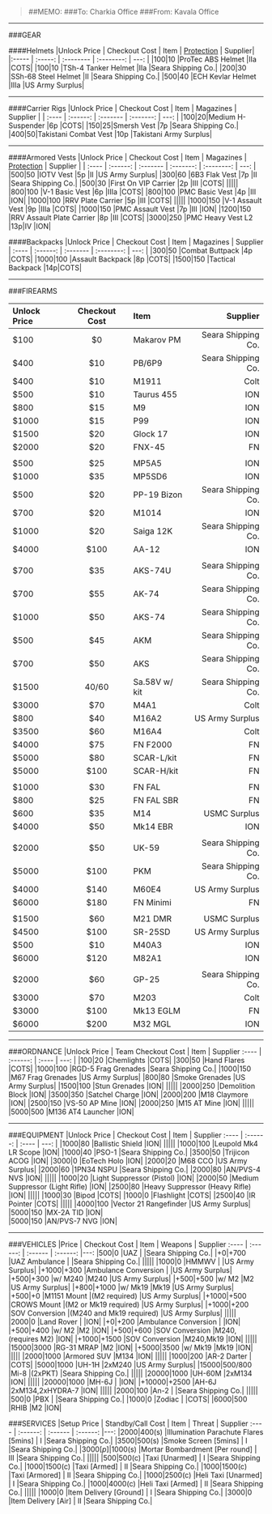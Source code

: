 > ##MEMO:
> ###To: Charkia Office
> ###From: Kavala Office

----------

###GEAR

####Helmets
|Unlock Price | Checkout Cost | Item   | [Protection](http://www.safeguardarmor.com/support/body-armor-protection-levels/) | Supplier|
|:----- | :-----:  | :-------- | :--------: | ---: |
|$100	|$10   |ProTec ABS Helmet 	    |IIa 	|COTS|
|$100	|$10   |TSh-4 Tanker Helmet 	    |IIa 	|Seara Shipping Co.|
|$200	|$30   |SSh-68 Steel Helmet   |II 	|Seara Shipping Co.|
|$500	|$40   |ECH Kevlar Helmet	  |IIIa	|US Army Surplus|

***

####Carrier Rigs
|Unlock Price | Checkout Cost | Item     | Magazines | Supplier |
| :---- | :------: | :------- | :-------: | ---: |
|$100	|$20|Medium H-Suspender	  |6p	|COTS|
|$150	|$25|Smersh Vest	  |7p	|Seara Shipping Co.|
|$400	|$50|Takistani Combat Vest	  |10p	|Takistani Army Surplus|

***

####Armored Vests
|Unlock Price | Checkout Cost  | Item | Magazines | [Protection](http://www.safeguardarmor.com/support/body-armor-protection-levels/) | Supplier |
| :---- | :------: | :------- | :-------: | :--------: | ---: |
|$500	  |$50  |IOTV Vest		               	|5p	|II	  |US Army Surplus|
|$300	  |$60  |6B3 Flak Vest		               	|7p	|II	  |Seara Shipping Co.|
|$500   |$30   |First On VIP Carrier       |2p |III   |COTS|
|||||
|$800	  |$100  |V-1 Basic Vest		          	|6p	|IIIa	|COTS|
|$800	  |$100  |PMC Basic Vest		        	|4p	|III	|ION|
|$1000	  |$100  |RRV Plate Carrier        	|5p	|III  |COTS|
|||||
|$1000 	|$150  |V-1 Assault Vest	         	|9p	|IIIa	|COTS|
|$1000  |$150  |PMC Assault Vest	        	|7p	|III	|ION|
|$1200	|$150  |RRV Assault Plate Carrier	|8p	|III 	|COTS|
|$3000  |$250 |PMC Heavy Vest L2          |13p|IV   |ION|

####Backpacks
|Unlock Price | Checkout Cost    | Item     | Magazines  | Supplier
| :---- | :------: | :------- | :--------: | ---: |
|$300	|$50  |Combat Buttpack     	|4p	|COTS|
|$1000	|$100  |Assault Backpack	 |8p	|COTS|
|$1500 	|$150  |Tactical Backpack    |14p|COTS|

***

###FIREARMS

|Unlock Price | Checkout Cost      | Item     | Supplier
| :---- | :------: | :------- | ---: |
|$100   |$0  |Makarov PM   |Seara Shipping Co.|
|$400   |$10  |PB/6P9     |Seara Shipping Co.|
|$400   |$10  |M1911      |Colt|
|$500   |$10  |Taurus 455 |ION|
|$800   |$15  |M9        |ION|
|$1000   |$15  |P99        |ION|
|$1500   |$20  |Glock 17   |ION|
|$2000  |$20  |FNX-45     |FN|
||||
|$500	  |$25  |MP5A5			|ION|
|$1000   |$35  |MP5SD6     |ION|
|$500   |$20  |PP-19 Bizon  |Seara Shipping Co.|
|$700	  |$20 |M1014			|ION|
|$1000   |$20  |Saiga 12K  |Seara Shipping Co.|
|$4000  |$100  |AA-12      |ION|
||||
|$700   |$35  |AKS-74U    |Seara Shipping Co.|
|$700   |$55  |AK-74      |Seara Shipping Co.|
|$1000   |$50  |AKS-74     |Seara Shipping Co.|  
|$500   |$45  |AKM        |Seara Shipping Co.|
|$700   |$50  |AKS        |Seara Shipping Co.|
|$1500   |$40/$60  |Sa.58V w/ kit     |Seara Shipping Co.|
|$3000 	|$70  |M4A1			|Colt|
|$800	  |$40  |M16A2			|US Army Surplus|
|$3500	|$60  |M16A4			|Colt|
|$4000  |$75  |FN F2000       |FN|
|$5000  |$80  |SCAR-L/kit |FN|
|$5000  |$100  |SCAR-H/kit |FN|
||||
|$1000	|$30  |FN FAL			    |FN|
|$800	  |$25  |FN FAL SBR	  	|FN|
|$600 	|$35  |M14		      	|USMC Surplus|
|$4000  |$50  |Mk14 EBR       |ION|
||||
|$2000  |$50  |UK-59          |Seara Shipping Co.|
|$5000  |$100  |PKM           |Seara Shipping Co.|
|$4000  |$140  |M60E4          |US Army Surplus|
|$6000	|$180  |FN Minimi	  	|FN|
||||
|$1500	|$60  |M21 DMR		|USMC Surplus|
|$4500  |$100  |SR-25SD      |US Army Surplus|
|$500	  |$10  |M40A3			|ION|
|$6000  |$120 |M82A1      |ION|
||||
|$2000  |$60  |GP-25              |Seara Shipping Co.|
|$3000  |$70 |M203               |Colt|
|$3000  |$100 |Mk13 EGLM          |FN|
|$6000  |$200 |M32 MGL            |ION|

***

###ORDNANCE
|Unlock Price | Team Checkout Cost      | Item     | Supplier
:---- | :------: | :---- | ---: |
|$100    |$20   |Chemlights             |COTS|
|$300   |$50  |Hand Flares           |COTS|
|$1000   |$100   |RGD-5 Frag Grenades  |Seara Shipping Co.|
|$1000   |$150  |M67 Frag Grenades     |US Army Surplus|
|$800   |$80  |Smoke Grenades          |US Army Surplus|
|$1500   |$100  |Stun Grenades          |ION|
|||||
|$2000  |$250  |Demolition Block        |ION|
|$3500  |$350  |Satchel Charge        |ION|
|$2000  |$200  |M18 Claymore        |ION|
|$2500  |$150  |VS-50 AP Mine        |ION|
|$2000  |$250  |M15 AT Mine          |ION|
|||||
|$5000	|$500 |M136 AT4 Launcher	|ION|

***

###EQUIPMENT
|Unlock Price | Checkout Cost      | Item     | Supplier
:---- | :------: | :---- | ---: |
|$1000  |$80 |Ballistic Shield       |ION|
|||||
|$1000	|$100 |Leupold Mk4 LR Scope	  |ION|
|$1000	|$40 |PSO-1	              	|Seara Shipping Co.|
|$3500	|$50 |Trijicon ACOG	      	|ION|
|$3000	|$0 |EoTech Holo		        |ION|
|$2000	|$20 |M68 CCO	            	|US Army Surplus|
|$2000	|$60 |1PN34 NSPU 	          	|Seara Shipping Co.|
|$2000	|$80 |AN/PVS-4 NVS	        	|ION|
|||||
|$1000  |$20  |Light Suppressor (Pistol)  |ION|
|$2000  |$50  |Medium Suppressor (Light Rifle)  |ION|
|$2500  |$80  |Heavy Suppressor (Heavy Rifle)  |ION|
|||||
|$1000  |$30  |Bipod  |COTS|
|$1000  |$0  |Flashlight  |COTS|
|$2500  |$40  |IR Pointer  |COTS|
|||||
|$4000  |$100 |Vector 21 Rangefinder  |US Army Surplus|
|$5000  |$150 |MX-2A TID              |ION|           
|$5000	|$150 |AN/PVS-7 NVG	         	|ION|

***

###VEHICLES
|Price | Checkout Cost      | Item   | Weapons  | Supplier
:---- | :------: | :------ | :------: |---:
|$500    |$0     |UAZ              |             |Seara Shipping Co.|
|$+0      |+$700  |UAZ Ambulance    |             |Seara Shipping Co.|
|||||
|$1000    |$0     |HMMWV            |             |US Army Surplus|
|+$1000   |+$300  |Ambulance Conversion   |             |US Army Surplus|
|+$500   |+$300  |w/ M240                |M240         |US Army Surplus|
|+$500   |+$500  |w/ M2                  |M2           |US Army Surplus|
|+$800   |+$1000 |w/ Mk19                |Mk19         |US Army Surplus|
|+$500   |+$0    |M1151 Mount            |(M2 required)              |US Army Surplus|
|+$1000   |+$500  |CROWS Mount            |(M2 or Mk19 required)      |US Army Surplus|
|+$1000   |+$200  |SOV Conversion         |(M240 and Mk19 required)   |US Army Surplus|
|||||
|$2000	  |$0     |Land Rover       |		          |ION|
|+$0	    |+$200  |Ambulance Conversion      |		          |ION|
|+$500	  |+$400  |w/ M2            |M2		  |ION|
|+$500	  |+$600   |SOV Conversion  |M240, (requires M2)		  |ION|
|+$1000	  |+$1500   |SOV Conversion   |M240,Mk19		|ION|
|||||
|$15000  |$3000  |RG-31 MRAP       |M2           |ION|
|+$5000  |$3500  |w/ Mk19       |Mk19         |ION|
|||||
|$2000   |$1000   |Armored SUV      |M134        |ION|
|||||
|$1000    |$200  |AR-2 Darter      |                     |COTS|
|$5000  |$1000  |UH-1H          |2xM240               |US Army Surplus|
|$15000  |$500/800  |Mi-8            |(2xPKT)            |Seara Shipping Co.|
|||||
|$20000  |$1000  |UH-60M            |2xM134             |ION|
|||||
|$20000  |$1000  |MH-6J            |                    |ION|
|+$10000  |+$2500  |AH-6J            |2xM134,2xHYDRA-7    |ION|
|||||
|$2000  |$100  |An-2           |            |Seara Shipping Co.|
|||||
|$500    |$0  |PBX           |             |Seara Shipping Co.|
|$1000    |$0  |Zodiac           |             |COTS|
|$6000   |$500  |RHIB             |M2           |ION|


###SERVICES
|Setup Price | Standby/Call Cost    | Item   | Threat  | Supplier
:---- | :------: | :------ | :------: |---:
|$2000    |$400(s)  |Illumination Parachute Flares [5mins]     | I                |Seara Shipping Co.|
|$3500    |$500(s)  |Smoke Screen [5mins]     | I                |Seara Shipping Co.|
|$3000[p]    |$1000(s)  |Mortar Bombardment [Per round]   | III              |Seara Shipping Co.|
|||||
|$500    |$500(c)  |Taxi [Unarmed]  | I            |Seara Shipping Co.|
|$1000    |$1500(c)  |Taxi [Armed]  | II            |Seara Shipping Co.|
|$1000    |$1500(c) |Taxi [Armored]  | II            |Seara Shipping Co.|
|$1000    |$2500(c)  |Heli Taxi [Unarmed] | I            |Seara Shipping Co.|
|$1000    |$4000(c)  |Heli Taxi [Armed] | II            |Seara Shipping Co.|
|||||
|$1000    |$0  |Item Delivery [Ground] | I            |Seara Shipping Co.|
|$3000    |$0  |Item Delivery [Air] | II            |Seara Shipping Co.|
